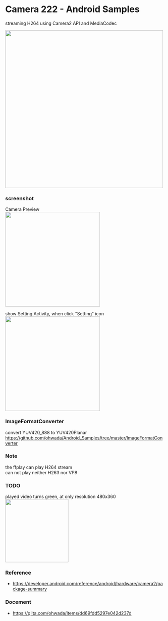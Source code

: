 Camera 222 - Android Samples
===============

streaming H264 using Camera2 API and MediaCodec <br/>

<image src="https://raw.githubusercontent.com/ohwada/Android_Samples/master/Camera222/screenshot/h264_stream_system_overview.png" width="500" /><br/>


### screenshot <br/>
Camera Preview <br/>
<image src="https://raw.githubusercontent.com/ohwada/Android_Samples/master/Camera222/screenshot/camera222_preview.png" width="300" /><br/>

show Setting Activity, when click "Setting" icon <br/>
<image src="https://raw.githubusercontent.com/ohwada/Android_Samples/master/Camera222/screenshot/Camera222_setting_activity.png" width="300" /><br/>


### ImageFormatConverter <br/>
convert YUV420_888 to YUV420Planar <br/>
https://github.com/ohwada/Android_Samples/tree/master/ImageFormatConverter <br/>

### Note <br/>
the ffplay can play H264 stream <br/>
can not play neither H263 nor VP8 <br/>


### TODO <br/>
played video turns green,  at only resolution 480x360 <br/>
<image src="https://raw.githubusercontent.com/ohwada/Android_Samples/master/Camera222/screenshot/ffplay_on_mac_480x360.png" width="200" /><br/>


### Reference <br/>
- https://developer.android.com/reference/android/hardware/camera2/package-summary

### Docement <br/>
- https://qiita.com/ohwada/items/dd69fdd5297e042d237d


